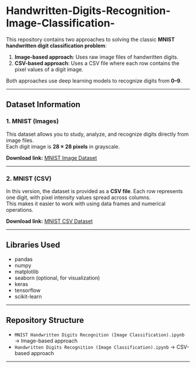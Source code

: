 # Handwritten-Digits-Recognition-Image-Classification-

This repository contains two approaches to solving the classic **MNIST handwritten digit classification problem**:

1. **Image-based approach**: Uses raw image files of handwritten digits.  
2. **CSV-based approach**: Uses a CSV file where each row contains the pixel values of a digit image.  

Both approaches use deep learning models to recognize digits from **0–9**.  

---

## Dataset Information

### 1. MNIST (Images)
This dataset allows you to study, analyze, and recognize digits directly from image files.  
Each digit image is **28 × 28 pixels** in grayscale.  

**Download link:** [MNIST Image Dataset](https://datahack.analyticsvidhya.com/contest/practice-problem-identify-the-digits/)

---

### 2. MNIST (CSV)
In this version, the dataset is provided as a **CSV file**. Each row represents one digit, with pixel intensity values spread across columns.  
This makes it easier to work with using data frames and numerical operations.  

**Download link:** [MNIST CSV Dataset](https://www.kaggle.com/datasets/oddrationale/mnist-in-csv)

---

## Libraries Used

- pandas  
- numpy  
- matplotlib  
- seaborn (optional, for visualization)  
- keras  
- tensorflow  
- scikit-learn  

---

## Repository Structure

- `MNIST Handwritten Digits Recognition (Image Classification).ipynb` → Image-based approach  
- `Handwritten Digits Recognition (Image Classification).ipynb` → CSV-based approach  

---
